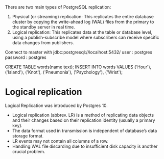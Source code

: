 There are two main types of PostgreSQL replication:

1. Physical (or streaming) replication: This replicates the entire database cluster by copying the write-ahead log (WAL)
   files from the primary to the standby server in real time.
2. Logical replication: This replicates data at the table or database level, using a publish-subscribe model where
   subscribers can receive specific data changes from publishers.

Connect to master with
jdbc:postgresql://localhost:5432/
user : postgres
password : postgres

CREATE TABLE words(name text);
INSERT INTO words VALUES ('Hour'), ('Island'), ('Knot'), ('Pneumonia'), ('Psychology'), ('Wrist');

# Logical replication

Logical Replication was introduced by Postgres 10.

- Logical replication (abbrev. LR) is a method of replicating data objects and their changes based on their replication
  identity (usually a primary key).
- The data format used in transmission is independent of database’s data storage format.
- LR events may not contain all columns of a row. 
- Handling WAL file discarding due to insufficient disk capacity is another crucial problem.